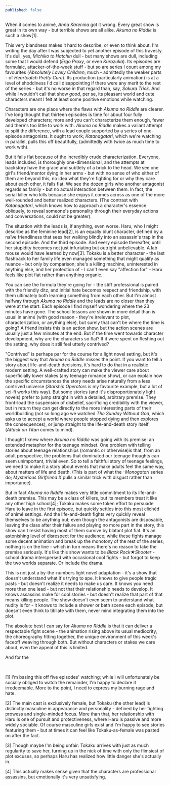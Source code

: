 ```yaml
---
published: false
---
```


When it comes to animé, *Anna Karenina* got it wrong. Every great show is great in its own way - but terrible shows are all alike. *Akuma no Riddle* is such a show[1].

This very blandness makes it hard to describe, or even to think about. I'm writing the day after I was subjected to yet another episode of this travesty. It's dull, yes, *Michiko to Hatchin* dull - but many shows are dull, including some that I would defend (*Ergo Proxy*, or even *Kurozuka*). Its episodes are formulaic, attacker-of-the-week stuff - but so are series I count among my favourites (*Absolutely Lovely Children*; much - admittedly the weaker parts - of *Heartcatch Pretty Cure*).  Its production (particularly animation) is at a level of shoddiness I'd call disappointing if there were any merit to the rest of the series - but it's no worse in that regard than, say, *Sakura Trick*. And while I wouldn't call that show *good*, per se, its pleasant world and cute characters meant I felt at least some positive emotions while watching.

Characters are one place where the flaws with *Akuma no Riddle* are clearer. I've long thought that thirteen episodes is time for about four fully developed characters; more and you can't characterize them enough, fewer and there's too little to work with. *Akuma no Riddle* makes a valiant attempt to split the difference, with a lead couple supported by a series of one-episode antagonists. It ought to work; *Katanagatari*, which we're watching in parallel, pulls this off beautifully, (admittedly with twice as much time to work with).

But it falls flat because of the incredibly crude characterization. Everyone, leads included, is thoroughly one-dimensional, and the attempts at backstory have the grace and subtlety of a brick to the head. We see one girl's friend/mentor dying in her arms - but with no sense of who either of them are beyond this, no idea what they're fighting for or why they care about each other, it falls flat. We see the dozen girls who another antagonist regards as family - but no actual interaction between them. In fact, the serial killer who kills because she enjoys it comes across as one of the more well-rounded and better realized characters. (The contrast with *Katanagatari*, which knows how to approach a character's essence obliquely, to reveal someone's personality through their everyday actions and conversations, could not be greater).

The situation with the leads is, if anything, even worse. Haru, who I might describe as the feminine lead[2], is an equally blunt character, defined by a naïve friendliness that sees her walking blindly into an assassin's trap in the second episode. And the third episode. And every episode thereafter, until her stupidity becomes not just infuriating but outright unbelievable. A lab mouse would have learned by now[3]. Tokaku is a better character - the last flashback to her family life even managed something that might qualify as nuance - but only by comparison; she's a killing machine, uninterested in anything else, and her protection of - I can't even say "affection for" - Haru feels like plot fiat rather than anything organic.

You can see the formula they're going for - the stiff professional is paired with the friendly ditz, and initial hate becomes respect and friendship, with them ultimately both learning something from each other. But I'm almost halfway through *Akuma no Riddle* and the leads are no closer than they were at the start. Each episode I find myself wondering where the 23 minutes have gone. The school lessons are shown in more detail than is usual in animé (with good reason - they're irrelevant to plot, characterization, or anything else), but surely that can't be where the time is going? A friend insists this is an action show, but the action scenes are usually just a few minutes at the end. But if the time went towards character development, why are the characters so flat? If it were spent on fleshing out the setting, why does it still feel utterly contrived? 

"Contrived" is perhaps par for the course for a light novel setting, but it's the biggest way that *Akuma no Riddle* misses the point. If you want to tell a story about life-and-death decisions, it's hard to do that in a realistic modern setting. A well-crafted story can make the viewer care about superficially lower stakes (any teenage romance show), or can explain how the specific circumstances the story needs arise naturally from a less contrived universe (*Starship Operators* is my favourite example, but a lot of sci-fi works this way). But some stories (and it's disproportionately light novels) prefer to jump straight in with a detailed, arbitrary premise. They front-load the suspension of disbelief, sacrificing credibility with the viewer, but in return they can get directly to the more interesting parts of their worldbuilding (not so long ago we watched *The Sunday Without God*, which asks us to accept a world where people stopped dying and then explores the consequences), or jump straight to the life-and-death story itself (*Attack on Titan* comes to mind).

I thought I knew where *Akuma no Riddle* was going with its premise: an extended metaphor for the teenage mindset. One problem with telling stories about teenage relationships (romantic or otherwise)is that, from an adult perspective, the problems that dominated our teenage thoughts can seem unimportant, trivial even. So to tell a faithful story of teenage feelings, we need to make it a story about events that make adults feel the same way, about matters of life and death. (This is part of what the *-Monogatari* series do; *Mysterious Girlfriend X* pulls a similar trick with disgust rather than importance). 

But in fact *Akuma no Riddle* makes very little commitment to its life-and-death premise. This may be a class of killers, but its members treat it like any other high school[4]; Tokaku makes some token effort to persuade Haru to leave in the first episode, but quickly settles into this most clichéd of animé settings. And the life-and-death fights very quickly reveal themselves to be anything but; even though the antagonists are disposable, leaving the class after their failure and playing no more part in the story, this show can't resist having most of them survive by blatant plot fiat. It's an astonishing level of disrespect for the audience; while these fights manage some decent animation and break up the monotony of the rest of the series, nothing is on the line - which in turn means there's no reason to take the premise seriously. It's like this show wants to be *Black Rock★Shooter* - school drama interspersed with occasional cool fights - but forgot to keep the two worlds separate. Or include the drama.

This is not just a by-the-numbers light novel adaptation - it's a show that doesn't understand what it's trying to ape. It knows to give people tragic pasts - but doesn't realize it needs to make us care. It knows you need more than one lead - but not that their relationship needs to develop. It knows assassins make for cool stories - but doesn't realize that part of that means killing people. The show doesn't even seem to understand what nudity is for - it knows to include a shower or bath scene each episode, but doesn't even think to titillate with them, never mind integrating them into the plot.

The absolute best I can say for *Akuma no Riddle* is that it can deliver a respectable fight scene - the animation rising above its usual mediocrity, the choreography fitting together, the unique environment of this week's faceoff weaving through both. But without characters or stakes we care about, even the appeal of this is limited.

And for the 

<br />
<p />

[1] I'm basing this off five episodes' watching; while I will unfortunately be socially obliged to watch the remainder, I'm happy to declare it irredeemable. More to the point, I need to express my burning rage and hate.

[2] The main cast is exclusively female, but Tokaku (the other lead) is distinctly masculine in appearance and personality - defined by her fighting prowess and single-minded focus. More than that, her relationship with Haru is one of pursuit and protectiveness, where Haru is passive and more widely sociable. Of course masculine girls exist and I'm happy to see stories featuring them - but at times it can feel like Tokaku-as-female was pasted on after the fact.

[3] Though maybe I'm being unfair: Tokaku arrives with just as much regularity to save her, turning up in the nick of time with only the flimsiest of plot excuses, so perhaps Haru has realized how little danger she's actually in.

[4] This actually makes sense given that the characters are professional assassins, but emotionally it's very unsatisfying.